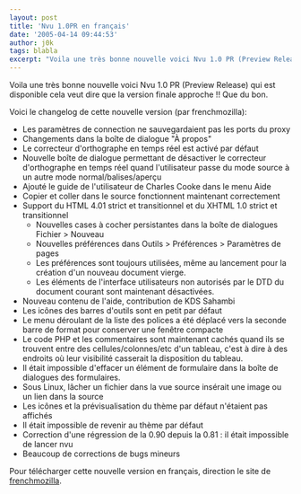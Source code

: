 ```yaml
---
layout: post
title: 'Nvu 1.0PR en français'
date: '2005-04-14 09:44:53'
author: j0k
tags: blabla
excerpt: "Voila une très bonne nouvelle voici Nvu 1.0 PR (Preview Release) qui est disponible cela veut dire que la version finale approche !!   Que du bon.  \n  \nVoici le changelog de cette nouvelle version (par frenchmozilla)"
---
```


Voila une très bonne nouvelle voici Nvu 1.0 PR (Preview Release) qui est disponible cela veut dire que la version finale approche !!   Que du bon.

Voici le changelog de cette nouvelle version (par frenchmozilla):
* Les paramètres de connection ne sauvegardaient pas les ports du proxy
* Changements dans la boîte de dialogue "À propos"
* Le correcteur d'orthographe en temps réel est activé par défaut
* Nouvelle boîte de dialogue permettant de désactiver le correcteur d'orthographe en temps réel quand l'utilisateur passe du mode source à un autre mode normal/balises/aperçu
* Ajouté le guide de l'utilisateur de Charles Cooke dans le menu Aide
* Copier et coller dans le source fonctionnent maintenant correctement
* Support du HTML 4.01 strict et transitionnel et du XHTML 1.0 strict et transitionnel
   * Nouvelles cases à cocher persistantes dans la boîte de dialogues Fichier > Nouveau
   * Nouvelles préférences dans Outils > Préférences > Paramètres de pages
   * Les préférences sont toujours utilisées, même au lancement pour la création d'un nouveau document vierge.
   * Les éléments de l'interface utilisateurs non autorisés par le DTD du document courant sont maintenant désactivées.
* Nouveau contenu de l'aide, contribution de KDS Sahambi
* Les icônes des barres d'outils sont en petit par défaut
* Le menu déroulant de la liste des polices a été déplacé vers la seconde barre de format pour conserver une fenêtre compacte
* Le code PHP et les commentaires sont maintenant cachés quand ils se trouvent entre des cellules/colonnes/etc d'un tableau, c'est à dire à des endroits où leur visibilité casserait la disposition du tableau.
* Il était impossible d'effacer un élément de formulaire dans la boîte de dialogues des formulaires.
* Sous Linux, lâcher un fichier dans la vue source insérait une image ou un lien dans la source
* Les icônes et la prévisualisation du thème par défaut n'étaient pas affichés
* Il était impossible de revenir au thème par défaut
* Correction d'une régression de la 0.90 depuis la 0.81 : il était impossible de lancer nvu <url>
* Beaucoup de corrections de bugs mineurs

Pour télécharger cette nouvelle version en français, direction le site de [frenchmozilla](http://frenchmozilla.sourceforge.net/nvu/).
